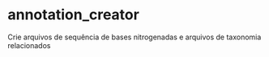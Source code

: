 # annotation_creator
Crie arquivos de sequência de bases nitrogenadas e arquivos de taxonomia relacionados
